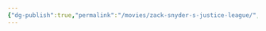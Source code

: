 ```yaml
---
{"dg-publish":true,"permalink":"/movies/zack-snyder-s-justice-league/","title":"Zack Snyder’s Justice League"}
---
```



